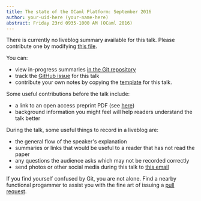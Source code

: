 ```yaml
---
title: The state of the OCaml Platform: September 2016
author: your-uid-here (your-name-here)
abstract: Friday 23rd 0935-1000 AM (OCaml 2016)
---
```


There is currently no liveblog summary available for this talk. Please contribute one by modifying [this file](https://github.com/ocamllabs/icfp2016-blog/blob/master/OCaml/the-state-of-the-ocaml-platfor.md).

You can:
* view in-progress summaries [in the Git repository](https://github.com/ocamllabs/icfp2016-blog/tree/master/OCaml/the-state-of-the-ocaml-platfor/)
* track the [GitHub issue](https://github.com/ocamllabs/icfp2016-blog/issues/131) for this talk
* contribute your own notes by copying the [template](the-state-of-the-ocaml-platfor/template.md) for this talk.

Some useful contributions before the talk include:
* a link to an open access preprint PDF (see [here](https://github.com/gasche/icfp2016-papers))
* background information you might feel will help readers understand the talk better

During the talk, some useful things to record in a liveblog are:
* the general flow of the speaker's explanation
* summaries or links that would be useful to a reader that has not read the paper
* any questions the audience asks which may not be recorded correctly
* send photos or other social media during this talk to [this email](mailto:icfp16.photos@gmail.com?subject=OCaml:the-state-of-the-ocaml-platfor)

If you find yourself confused by Git, you are not alone. Find a nearby functional progammer
to assist you with the fine art of issuing a [pull request](https://help.github.com/articles/about-pull-requests/).

